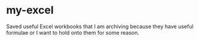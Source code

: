 # my-excel
Saved useful Excel workbooks that I am archiving because they have useful formulae or I want to hold onto them for 
some reason. 
